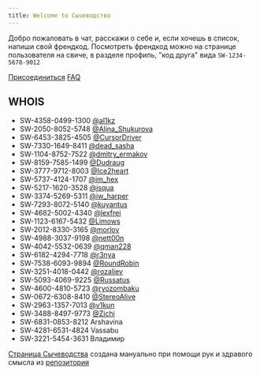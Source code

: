```yaml
---
title: Welcome to Сычеводство
---
```


Добро пожаловать в чат, расскажи о себе и, если хочешь в список, напиши свой френдкод. Посмотреть френдкод можно на странице пользователя на свиче, в разделе профиль, "код друга" вида `SW-1234-5678-9012`

[Присоединиться](https://t.me/joinchat/BGwe4USb-fnengPs74_RhQ)
[FAQ](FAQ.md)

## WHOIS

* SW-4358-0499-1300 [@al1kz](tg://resolve?domain=al1kz)
* SW-2050-8052-5748 [@Alina_Shukurova](tg://resolve?domain=Alina_Shukurova)
* SW-6453-3825-4505 [@CursorDriver](tg://resolve?domain=CursorDriver)
* SW-7330-1649-8411 [@dead_sasha ](tg://resolve?domain=dead_sasha )
* SW-1104-8752-7522 [@dmitry_ermakov](tg://resolve?domain=dmitry_ermakov)
* SW-8159-7585-1499 [@Dudraug](tg://resolve?domain=Dudraug)
* SW-3777-9712-8003 [@Ice2heart](tg://resolve?domain=Ice2heart)
* SW-5737-4124-1707 [@im_hex](tg://resolve?domain=im_hex)
* SW-5217-1620-3528 [@isqua](tg://resolve?domain=isqua)
* SW-3374-5269-5311 [@iw_harper ](tg://resolve?domain=iw_harper )
* SW-7293-8072-5140 [@kuyantus](tg://resolve?domain=kuyantus)
* SW-4682-5002-4340 [@lexfrei](tg://resolve?domain=lexfrei)
* SW-1123-6167-5432 [@Limows ](tg://resolve?domain=Limows )
* SW-2012-8330-3165 [@morlov](tg://resolve?domain=morlov)
* SW-4988-3037-9198 [@nett00n](tg://resolve?domain=nett00n)
* SW-4042-5532-0639 [@qman228](tg://resolve?domain=qman228)
* SW-6182-4294-7718 [@r3nya](tg://resolve?domain=r3nya)
* SW-7538-6093-9894 [@RoundRobin](tg://resolve?domain=RoundRobin)
* SW-3251-4018-0442 [@rozaliev](tg://resolve?domain=rozaliev)
* SW-5093-4069-9225 [@Russatus](tg://resolve?domain=Russatus)
* SW-4600-4810-5723 [@ryozombaku ](tg://resolve?domain=ryozombaku )
* SW-0672-6308-8410 [@StereoAlive](tg://resolve?domain=StereoAlive)
* SW-2963-1357-7013 [@v1kun](tg://resolve?domain=v1kun)
* SW-3488-8497-9773 [@Zichi](tg://resolve?domain=Zichi)
* SW-6831-0853-8212 Arshavina
* SW-4281-6531-4824 Vassabu
* SW-3221-5454-3631 Владимир

[Страница Сычеводства](https://sychevodstvo.github.io/) создана мануально при помощи рук и здравого смысла из [репозитория](https://github.com/sychevodstvo/sychevodstvo.github.io)
